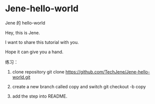 # Jene-hello-world
Jene 的 hello-world

Hey, this is Jene.

I want to share this tutorial with you.

Hope it can give you a hand.

练习：
1. clone repository
  git clone   https://github.com/TechJene/Jene-hello-world.git

2. create a new branch called copy and switch
  git checkout -b copy

3. add the step into README.
